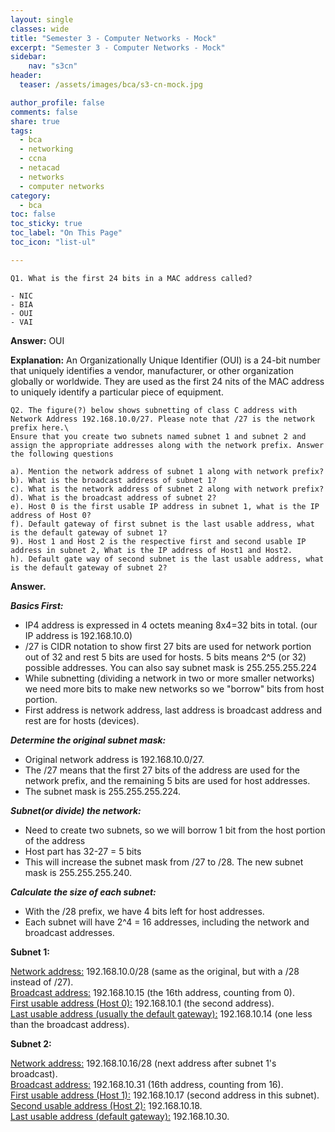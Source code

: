 ```yaml
---
layout: single
classes: wide
title: "Semester 3 - Computer Networks - Mock"
excerpt: "Semester 3 - Computer Networks - Mock"
sidebar:
    nav: "s3cn"
header:
  teaser: /assets/images/bca/s3-cn-mock.jpg

author_profile: false
comments: false
share: true
tags:
  - bca
  - networking
  - ccna
  - netacad
  - networks
  - computer networks
category:
  - bca
toc: false
toc_sticky: true
toc_label: "On This Page"
toc_icon: "list-ul"

---
```


```
Q1. What is the first 24 bits in a MAC address called?

- NIC
- BIA
- OUI
- VAI
```

**Answer:** OUI

**Explanation:** An Organizationally Unique Identifier (OUI) is a 24-bit number that uniquely identifies a vendor, manufacturer, or other organization globally or worldwide. They are used as the first 24 nits of the MAC address to uniquely identify a particular piece of equipment.



```
Q2. The figure(?) below shows subnetting of class C address with Network Address 192.168.10.0/27. Please note that /27 is the network prefix here.\
Ensure that you create two subnets named subnet 1 and subnet 2 and assign the appropriate addresses along with the network prefix. Answer the following questions

a). Mention the network address of subnet 1 along with network prefix?
b). What is the broadcast address of subnet 1?
c). What is the network address of subnet 2 along with network prefix?
d). What is the broadcast address of subnet 2?
e). Host 0 is the first usable IP address in subnet 1, what is the IP address of Host 0?
f). Default gateway of first subnet is the last usable address, what is the default gateway of subnet 1?
9). Host 1 and Host 2 is the respective first and second usable IP address in subnet 2, What is the IP address of Host1 and Host2.
h). Default gate way of second subnet is the last usable address, what is the default gateway of subnet 2?
```

**Answer.** 

***Basics First:***
- IP4 address is expressed in 4 octets meaning 8x4=32 bits in total. (our IP address is 192.168.10.0)
- /27 is CIDR notation to show first 27 bits are used for network portion out of 32 and rest 5 bits are used for hosts. 5 bits means 2^5 (or 32) possible addresses. You can also say subnet mask is 255.255.255.224
- While subnetting (dividing a network in two or more smaller networks) we need more bits to make new networks so we "borrow" bits from host portion.
- First address is network address, last address is broadcast address and rest are for hosts (devices).


***Determine the original subnet mask:***

- Original network address is 192.168.10.0/27.
- The /27 means that the first 27 bits of the address are used for the network prefix, and the remaining 5 bits are used for host addresses. 
- The subnet mask is 255.255.255.224.

***Subnet(or divide) the network:***

- Need to create two subnets, so we will borrow 1 bit from the host portion of the address
- Host part has 32-27 = 5 bits 
- This will increase the subnet mask from /27 to /28. The new subnet mask is 255.255.255.240.

***Calculate the size of each subnet:***

- With the /28 prefix, we have 4 bits left for host addresses. 
- Each subnet will have 2^4 = 16 addresses, including the network and broadcast addresses.


**Subnet 1:**

<u>Network address:</u> 192.168.10.0/28 (same as the original, but with a /28 instead of /27).\
<u>Broadcast address:</u> 192.168.10.15 (the 16th address, counting from 0).\
<u>First usable address (Host 0):</u> 192.168.10.1 (the second address).\
<u>Last usable address (usually the default gateway):</u> 192.168.10.14 (one less than the broadcast address).

**Subnet 2:**

<u>Network address:</u> 192.168.10.16/28 (next address after subnet 1's broadcast).\
<u>Broadcast address:</u> 192.168.10.31 (16th address, counting from 16).\
<u>First usable address (Host 1):</u> 192.168.10.17 (second address in this subnet).\
<u>Second usable address (Host 2):</u> 192.168.10.18.\
<u>Last usable address (default gateway):</u> 192.168.10.30.